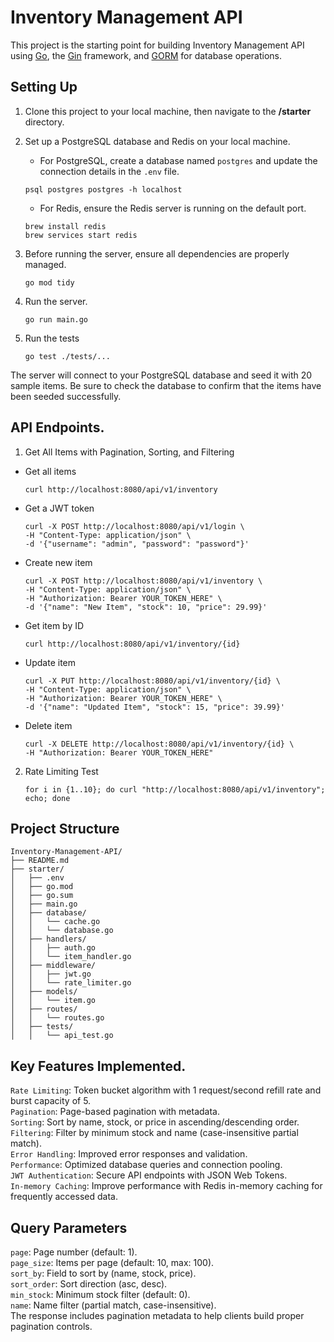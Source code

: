 # Inventory Management API

This project is the starting point for building Inventory Management API using [Go](https://go.dev/), the [Gin](https://github.com/gin-gonic/gin) framework, and [GORM](https://gorm.io/index.html) for database operations.

## Setting Up

1. Clone this project to your local machine, then navigate to the **/starter** directory.

2. Set up a PostgreSQL database and Redis on your local machine.

   - For PostgreSQL, create a database named `postgres` and update the connection details in the `.env` file.
   ```
   psql postgres postgres -h localhost
   ```
   - For Redis, ensure the Redis server is running on the default port.

    ```
    brew install redis
    brew services start redis
    ```

3. Before running the server, ensure all dependencies are properly managed.

    ```
    go mod tidy
    ```

4. Run the server.

    ```
    go run main.go
    ```

5. Run the tests

    ```
    go test ./tests/...
    ```

The server will connect to your PostgreSQL database and seed it with 20 sample items. Be sure to check the database to confirm that the items have been seeded successfully.
## API Endpoints. 
1. Get All Items with Pagination, Sorting, and Filtering


- Get all items
    ```
    curl http://localhost:8080/api/v1/inventory
    ```
- Get a JWT token
    ```
    curl -X POST http://localhost:8080/api/v1/login \
    -H "Content-Type: application/json" \
    -d '{"username": "admin", "password": "password"}'
    ```
- Create new item
    ```
    curl -X POST http://localhost:8080/api/v1/inventory \
    -H "Content-Type: application/json" \
    -H "Authorization: Bearer YOUR_TOKEN_HERE" \
    -d '{"name": "New Item", "stock": 10, "price": 29.99}'
    ```
- Get item by ID
    ```
    curl http://localhost:8080/api/v1/inventory/{id}
    ```

- Update item
    ```
    curl -X PUT http://localhost:8080/api/v1/inventory/{id} \
    -H "Content-Type: application/json" \
    -H "Authorization: Bearer YOUR_TOKEN_HERE" \
    -d '{"name": "Updated Item", "stock": 15, "price": 39.99}'
    ```
- Delete item
    ```
    curl -X DELETE http://localhost:8080/api/v1/inventory/{id} \
    -H "Authorization: Bearer YOUR_TOKEN_HERE"
    ```
2. Rate Limiting Test

    ```
    for i in {1..10}; do curl "http://localhost:8080/api/v1/inventory"; echo; done
    ```
## Project Structure

```
Inventory-Management-API/
├── README.md
├── starter/
│   ├── .env
│   ├── go.mod
│   ├── go.sum
│   ├── main.go
│   ├── database/
│   │   └── cache.go
│   │   └── database.go
│   ├── handlers/
│   │   ├── auth.go
│   │   └── item_handler.go
│   ├── middleware/
│   │   ├── jwt.go
│   │   └── rate_limiter.go
│   ├── models/
│   │   └── item.go
│   ├── routes/
│   │   └── routes.go
│   ├── tests/
│   │   └── api_test.go
```
## Key Features Implemented. 
`Rate Limiting`: Token bucket algorithm with 1 request/second refill rate and burst capacity of 5.  
`Pagination`: Page-based pagination with metadata.  
`Sorting`: Sort by name, stock, or price in ascending/descending order.  
`Filtering`: Filter by minimum stock and name (case-insensitive partial match).  
`Error Handling`: Improved error responses and validation.  
`Performance`: Optimized database queries and connection pooling.  
`JWT Authentication`: Secure API endpoints with JSON Web Tokens.  
`In-memory Caching`: Improve performance with Redis in-memory caching for frequently accessed data.
## Query Parameters
`page`: Page number (default: 1).  
`page_size`: Items per page (default: 10, max: 100).  
`sort_by`: Field to sort by (name, stock, price).  
`sort_order`: Sort direction (asc, desc).  
`min_stock`: Minimum stock filter (default: 0).  
`name`: Name filter (partial match, case-insensitive).  
The response includes pagination metadata to help clients build proper pagination controls.
